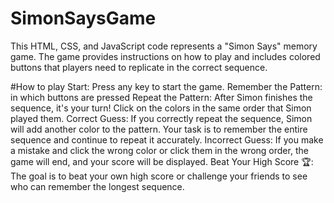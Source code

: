 # SimonSaysGame
This HTML, CSS, and JavaScript code represents a "Simon Says" memory game. The game provides instructions on how to play and includes colored buttons that players need to replicate in the correct sequence.

#How to play 
Start: Press any key to start the game.
Remember the Pattern: in which buttons are pressed
Repeat the Pattern: After Simon finishes the sequence, it's your turn! Click on the colors in the same order that Simon played them.
Correct Guess: If you correctly repeat the sequence, Simon will add another color to the pattern. Your task is to remember the entire sequence and continue to repeat it accurately.
Incorrect Guess: If you make a mistake and click the wrong color or click them in the wrong order, the game will end, and your score will be displayed.
Beat Your High Score 🏆: The goal is to beat your own high score or challenge your friends to see who can remember the longest sequence.
